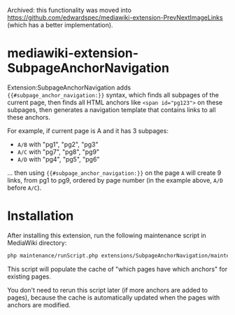 Archived: this functionality was moved into https://github.com/edwardspec/mediawiki-extension-PrevNextImageLinks (which has a better implementation).


mediawiki-extension-SubpageAnchorNavigation
====================

Extension:SubpageAnchorNavigation adds `{{#subpage_anchor_navigation:}}` syntax,
which finds all subpages of the current page,
then finds all HTML anchors like `<span id="pg123">` on these subpages,
then generates a navigation template that contains links to all these anchors.

For example, if current page is A and it has 3 subpages:
* `A/B` with "pg1", "pg2", "pg3"
* `A/C` with "pg7", "pg8", "pg9"
* `A/D` with "pg4", "pg5", "pg6"

... then using `{{#subpage_anchor_navigation:}}` on the page `A` will create 9 links,
from pg1 to pg9, ordered by page number (in the example above, `A/D` before `A/C`).

# Installation

After installing this extension, run the following maintenance script in MediaWiki directory:
```bash
php maintenance/runScript.php extensions/SubpageAnchorNavigation/maintenance/recalculateAnchors.php
```

This script will populate the cache of "which pages have which anchors" for existing pages.

You don't need to rerun this script later (if more anchors are added to pages),
because the cache is automatically updated when the pages with anchors are modified.
